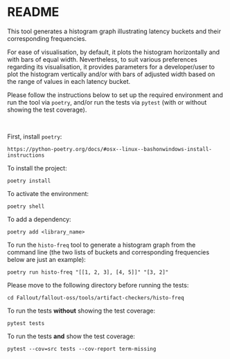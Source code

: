 # README

This tool generates a histogram graph illustrating latency buckets and their corresponding frequencies. 

For ease of visualisation, by default, it plots the histogram horizontally and with bars of equal width.
Nevertheless, to suit various preferences regarding its visualisation, it provides parameters for a developer/user to 
plot the histogram vertically and/or with bars of adjusted width based on the range of values in each latency bucket.

Please follow the instructions below to set up the required environment and run the tool via `poetry`, 
and/or run the tests via `pytest` (with or without showing the test coverage).

<br />

First, install `poetry`:
```
https://python-poetry.org/docs/#osx--linux--bashonwindows-install-instructions
```

To install the project:
```
poetry install
```

To activate the environment:
```
poetry shell
```

To add a dependency:
```
poetry add <library_name>
```

To run the `histo-freq` tool to generate a histogram graph from the command line
(the two lists of buckets and corresponding frequencies below are just an example):
```
poetry run histo-freq "[[1, 2, 3], [4, 5]]" "[3, 2]"
```

Please move to the following directory before running the tests: 
```
cd Fallout/fallout-oss/tools/artifact-checkers/histo-freq
```

To run the tests **without** showing the test coverage:
```
pytest tests
```

To run the tests **and** show the test coverage:
```
pytest --cov=src tests --cov-report term-missing
```
